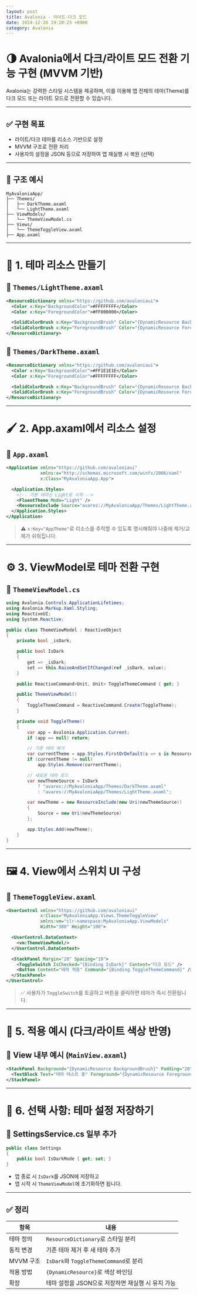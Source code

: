 ```yaml
---
layout: post
title: Avalonia - 라이트-다크 모드
date: 2024-12-26 19:20:23 +0900
category: Avalonia
---
```

# 🌗 Avalonia에서 다크/라이트 모드 전환 기능 구현 (MVVM 기반)

Avalonia는 강력한 스타일 시스템을 제공하며, 이를 이용해 앱 전체의 테마(Theme)를 다크 모드 또는 라이트 모드로 전환할 수 있습니다.

---

## ✅ 구현 목표

- 라이트/다크 테마를 리소스 기반으로 설정
- MVVM 구조로 전환 처리
- 사용자의 설정을 JSON 등으로 저장하여 앱 재실행 시 복원 (선택)

---

## 📁 구조 예시

```
MyAvaloniaApp/
├── Themes/
│   ├── DarkTheme.axaml
│   └── LightTheme.axaml
├── ViewModels/
│   └── ThemeViewModel.cs
├── Views/
│   └── ThemeToggleView.axaml
├── App.axaml
```

---

# 🎨 1. 테마 리소스 만들기

## 📄 `Themes/LightTheme.axaml`

```xml
<ResourceDictionary xmlns="https://github.com/avaloniaui">
  <Color x:Key="BackgroundColor">#FFFFFFFF</Color>
  <Color x:Key="ForegroundColor">#FF000000</Color>

  <SolidColorBrush x:Key="BackgroundBrush" Color="{DynamicResource BackgroundColor}" />
  <SolidColorBrush x:Key="ForegroundBrush" Color="{DynamicResource ForegroundColor}" />
</ResourceDictionary>
```

## 📄 `Themes/DarkTheme.axaml`

```xml
<ResourceDictionary xmlns="https://github.com/avaloniaui">
  <Color x:Key="BackgroundColor">#FF1E1E1E</Color>
  <Color x:Key="ForegroundColor">#FFFFFFFF</Color>

  <SolidColorBrush x:Key="BackgroundBrush" Color="{DynamicResource BackgroundColor}" />
  <SolidColorBrush x:Key="ForegroundBrush" Color="{DynamicResource ForegroundColor}" />
</ResourceDictionary>
```

---

# 🖌️ 2. App.axaml에서 리소스 설정

## 📄 `App.axaml`

```xml
<Application xmlns="https://github.com/avaloniaui"
             xmlns:x="http://schemas.microsoft.com/winfx/2006/xaml"
             x:Class="MyAvaloniaApp.App">

  <Application.Styles>
    <!-- 기본 테마는 Light로 시작 -->
    <FluentTheme Mode="Light" />
    <ResourceInclude Source="avares://MyAvaloniaApp/Themes/LightTheme.axaml" x:Key="AppTheme"/>
  </Application.Styles>
</Application>
```

> ⚠️ `x:Key="AppTheme"`로 리소스를 추적할 수 있도록 명시해줘야 나중에 제거/교체가 쉬워집니다.

---

# ⚙️ 3. ViewModel로 테마 전환 구현

## 📄 `ThemeViewModel.cs`

```csharp
using Avalonia.Controls.ApplicationLifetimes;
using Avalonia.Markup.Xaml.Styling;
using ReactiveUI;
using System.Reactive;

public class ThemeViewModel : ReactiveObject
{
    private bool _isDark;

    public bool IsDark
    {
        get => _isDark;
        set => this.RaiseAndSetIfChanged(ref _isDark, value);
    }

    public ReactiveCommand<Unit, Unit> ToggleThemeCommand { get; }

    public ThemeViewModel()
    {
        ToggleThemeCommand = ReactiveCommand.Create(ToggleTheme);
    }

    private void ToggleTheme()
    {
        var app = Avalonia.Application.Current;
        if (app == null) return;

        // 기존 테마 제거
        var currentTheme = app.Styles.FirstOrDefault(s => s is ResourceInclude ri && ri.Source?.ToString().Contains("Theme") == true);
        if (currentTheme != null)
            app.Styles.Remove(currentTheme);

        // 새로운 테마 로드
        var newThemeSource = IsDark
            ? "avares://MyAvaloniaApp/Themes/DarkTheme.axaml"
            : "avares://MyAvaloniaApp/Themes/LightTheme.axaml";

        var newTheme = new ResourceInclude(new Uri(newThemeSource))
        {
            Source = new Uri(newThemeSource)
        };

        app.Styles.Add(newTheme);
    }
}
```

---

# 🖼️ 4. View에서 스위치 UI 구성

## 📄 `ThemeToggleView.axaml`

```xml
<UserControl xmlns="https://github.com/avaloniaui"
             x:Class="MyAvaloniaApp.Views.ThemeToggleView"
             xmlns:vm="clr-namespace:MyAvaloniaApp.ViewModels"
             Width="300" Height="100">

  <UserControl.DataContext>
    <vm:ThemeViewModel/>
  </UserControl.DataContext>

  <StackPanel Margin="20" Spacing="10">
    <ToggleSwitch IsChecked="{Binding IsDark}" Content="다크 모드" />
    <Button Content="테마 적용" Command="{Binding ToggleThemeCommand}" />
  </StackPanel>
</UserControl>
```

> ✅ 사용자가 `ToggleSwitch`를 토글하고 버튼을 클릭하면 테마가 즉시 전환됩니다.

---

# 🧪 5. 적용 예시 (다크/라이트 색상 반영)

## 📄 View 내부 예시 (`MainView.axaml`)

```xml
<StackPanel Background="{DynamicResource BackgroundBrush}" Padding="20">
  <TextBlock Text="테마 테스트 중" Foreground="{DynamicResource ForegroundBrush}" />
</StackPanel>
```

---

# 💾 6. 선택 사항: 테마 설정 저장하기

## 📄 SettingsService.cs 일부 추가

```csharp
public class Settings
{
    public bool IsDarkMode { get; set; }
}
```

- 앱 종료 시 `IsDark`를 JSON에 저장하고
- 앱 시작 시 `ThemeViewModel`에 초기화하면 됩니다.

---

## ✅ 정리

| 항목 | 내용 |
|------|------|
| 테마 정의 | `ResourceDictionary`로 스타일 분리 |
| 동적 변경 | 기존 테마 제거 후 새 테마 추가 |
| MVVM 구조 | `IsDark`와 `ToggleThemeCommand`로 분리 |
| 적용 방법 | `{DynamicResource}`로 색상 바인딩 |
| 확장 | 테마 설정을 JSON으로 저장하면 재실행 시 유지 가능